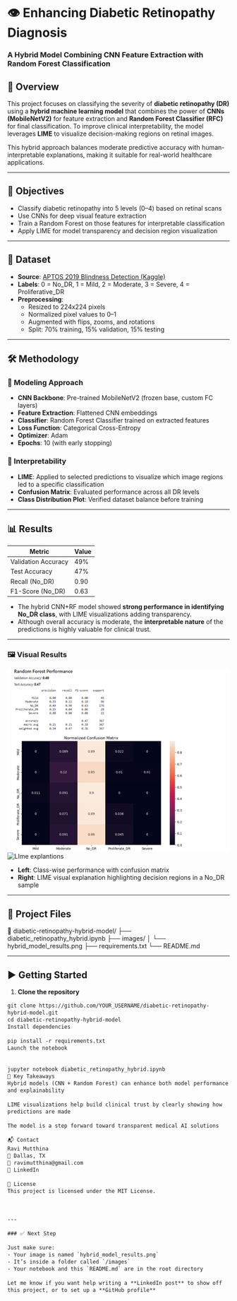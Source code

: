 # 👁️ Enhancing Diabetic Retinopathy Diagnosis  
### A Hybrid Model Combining CNN Feature Extraction with Random Forest Classification

## 🧠 Overview

This project focuses on classifying the severity of **diabetic retinopathy (DR)** using a **hybrid machine learning model** that combines the power of **CNNs (MobileNetV2)** for feature extraction and **Random Forest Classifier (RFC)** for final classification. To improve clinical interpretability, the model leverages **LIME** to visualize decision-making regions on retinal images.

This hybrid approach balances moderate predictive accuracy with human-interpretable explanations, making it suitable for real-world healthcare applications.

---

## 🎯 Objectives

- Classify diabetic retinopathy into 5 levels (0–4) based on retinal scans
- Use CNNs for deep visual feature extraction
- Train a Random Forest on those features for interpretable classification
- Apply LIME for model transparency and decision region visualization

---

## 📁 Dataset

- **Source**: [APTOS 2019 Blindness Detection (Kaggle)](https://www.kaggle.com/competitions/aptos2019-blindness-detection/data)
- **Labels**: 0 = No_DR, 1 = Mild, 2 = Moderate, 3 = Severe, 4 = Proliferative_DR
- **Preprocessing**:
  - Resized to 224x224 pixels
  - Normalized pixel values to 0–1
  - Augmented with flips, zooms, and rotations
  - Split: 70% training, 15% validation, 15% testing

---

## 🛠️ Methodology

### 🧪 Modeling Approach

- **CNN Backbone**: Pre-trained MobileNetV2 (frozen base, custom FC layers)
- **Feature Extraction**: Flattened CNN embeddings
- **Classifier**: Random Forest Classifier trained on extracted features
- **Loss Function**: Categorical Cross-Entropy
- **Optimizer**: Adam
- **Epochs**: 10 (with early stopping)

### 🧠 Interpretability

- **LIME**: Applied to selected predictions to visualize which image regions led to a specific classification
- **Confusion Matrix**: Evaluated performance across all DR levels
- **Class Distribution Plot**: Verified dataset balance before training

---

## 📊 Results

| Metric            | Value     |
|-------------------|-----------|
| Validation Accuracy | 49%     |
| Test Accuracy       | 47%     |
| Recall (No_DR)      | 0.90    |
| F1-Score (No_DR)    | 0.63    |

- The hybrid CNN+RF model showed **strong performance in identifying No_DR class**, with LIME visualizations adding transparency.
- Although overall accuracy is moderate, the **interpretable nature** of the predictions is highly valuable for clinical trust.

---

### 🖼️ Visual Results

![Hybrid Performance and Confusion Matrix](Images/Confusion_matrix.png)
![LIme explantions](Images/Lime_explanations.png)

- **Left**: Class-wise performance with confusion matrix
- **Right**: LIME visual explanation highlighting decision regions in a No_DR sample

---

## 📂 Project Files

📁 diabetic-retinopathy-hybrid-model/
├── diabetic_retinopathy_hybrid.ipynb
├── images/
│ └── hybrid_model_results.png
├── requirements.txt
└── README.md



---

## ▶️ Getting Started

1. **Clone the repository**
```
git clone https://github.com/YOUR_USERNAME/diabetic-retinopathy-hybrid-model.git
cd diabetic-retinopathy-hybrid-model
Install dependencies

pip install -r requirements.txt
Launch the notebook


jupyter notebook diabetic_retinopathy_hybrid.ipynb
🧠 Key Takeaways
Hybrid models (CNN + Random Forest) can enhance both model performance and explainability

LIME visualizations help build clinical trust by clearly showing how predictions are made

The model is a step forward toward transparent medical AI solutions

📬 Contact
Ravi Mutthina
📍 Dallas, TX
📧 ravimutthina@gmail.com
🔗 LinkedIn

📝 License
This project is licensed under the MIT License.



---

### ✅ Next Step

Just make sure:
- Your image is named `hybrid_model_results.png`
- It’s inside a folder called `/images`
- Your notebook and this `README.md` are in the root directory

Let me know if you want help writing a **LinkedIn post** to show off this project, or to set up a **GitHub profile**
